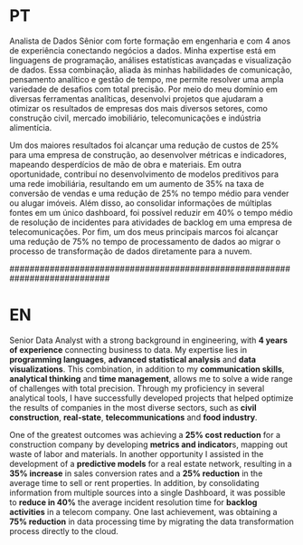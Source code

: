 
# PT

Analista de Dados Sênior com forte formação em engenharia e com 4 anos de experiência conectando negócios a dados. Minha expertise está em linguagens de programação, análises estatísticas avançadas e visualização de dados. Essa combinação, aliada às minhas habilidades de comunicação, pensamento analítico e gestão de tempo, me permite resolver uma ampla variedade de desafios com total precisão. Por meio do meu domínio em diversas ferramentas analíticas, desenvolvi projetos que ajudaram a otimizar os resultados de empresas dos mais diversos setores, como construção civil, mercado imobiliário, telecomunicações e indústria alimentícia.

Um dos maiores resultados foi alcançar uma redução de custos de 25% para uma empresa de construção, ao desenvolver métricas e indicadores, mapeando desperdícios de mão de obra e materiais. Em outra oportunidade, contribuí no desenvolvimento de modelos preditivos para uma rede imobiliária, resultando em um aumento de 35% na taxa de conversão de vendas e uma redução de 25% no tempo médio para vender ou alugar imóveis. Além disso, ao consolidar informações de múltiplas fontes em um único dashboard, foi possível reduzir em 40% o tempo médio de resolução de incidentes para atividades de backlog em uma empresa de telecomunicações. Por fim, um dos meus principais marcos foi alcançar uma redução de 75% no tempo de processamento de dados ao migrar o processo de transformação de dados diretamente para a nuvem.

############################################################################

# EN

Senior Data Analyst with a strong background in engineering, with **4 years of experience** connecting business to data. My expertise lies in **programming languages**, **advanced statistical analysis** and **data visualizations**. This combination, in addition to my **communication skills**, **analytical thinking** and **time management**, allows me to solve a wide range of challenges with total precision. Through my proficiency in several analytical tools, I have successfully developed projects that helped optimize the results of companies in the most diverse sectors, such as **civil construction**, **real-state**, **telecommunications** and **food industry**.

One of the greatest outcomes was achieving a **25% cost reduction** for a construction company by developing **metrics and indicator**s, mapping out waste of labor and materials. In another opportunity I assisted in the development of a **predictive models** for a real estate network, resulting in a **35% increase** in sales conversion rates and a **25% reduction** in the average time to sell or rent properties. In addition, by consolidating information from multiple sources into a single Dashboard, it was possible to **reduce in 40%** the average incident resolution time for **backlog activities** in a telecom company. One last achievement, was obtaining a **75% reduction** in data processing time by migrating the data transformation process directly to the cloud.
